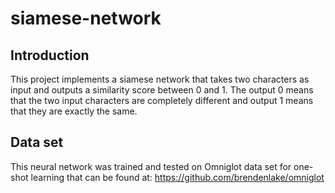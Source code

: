 # siamese-network

## Introduction

This project implements a siamese network that takes two characters as input and outputs a similarity score between 0 and 1. The output 0 means that the two input characters are completely different and output 1 means that they are exactly the same.

## Data set

This neural network was trained and tested on Omniglot data set for one-shot learning that can be found at:
https://github.com/brendenlake/omniglot

